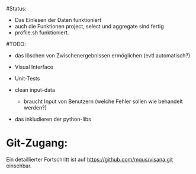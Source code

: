 #Status:
- Das Einlesen der Daten funktioniert
- auch die Funktionen project, select und aggregate sind fertig
- profile.sh funktioniert.

#TODO:

- das löschen von Zwischenergebnissen ermöglichen (evtl automatisch?)

- Visual Interface
- Unit-Tests
- clean input-data
  - braucht Input von Benutzern (welche Fehler sollen wie behandelt werden?)
- das inkludieren der python-libs
  
# Git-Zugang:

Ein detaillierter Fortschritt ist auf https://github.com/mqus/visana.git einsehbar.